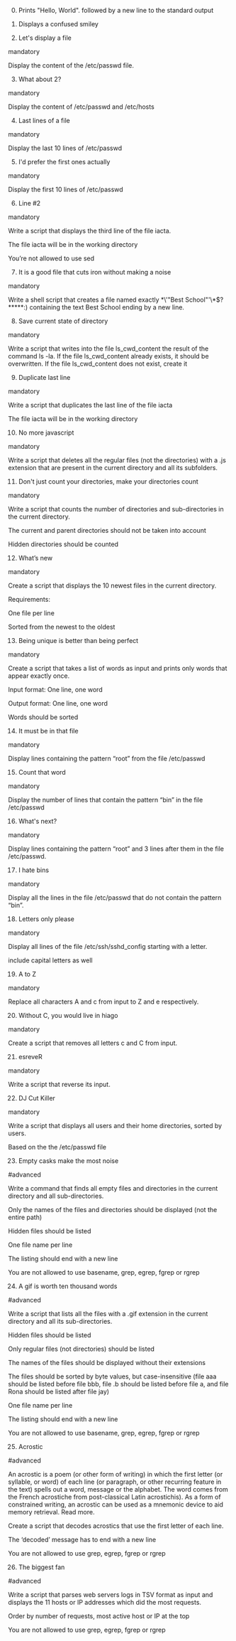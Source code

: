 0. Prints "Hello, World". followed by a new line to the standard output
1. Displays a confused smiley

2. Let's display a file

mandatory

Display the content of the /etc/passwd file.

3. What about 2?

mandatory

Display the content of /etc/passwd and /etc/hosts

4. Last lines of a file

mandatory

Display the last 10 lines of /etc/passwd

5. I'd prefer the first ones actually

mandatory

Display the first 10 lines of /etc/passwd

6. Line #2

mandatory

Write a script that displays the third line of the file iacta.



The file iacta will be in the working directory



You’re not allowed to use sed

7. It is a good file that cuts iron without making a noise

mandatory

Write a shell script that creates a file named exactly \*\\'"Best School"\'\\*$\?\*\*\*\*\*:) containing the text Best School ending by a new line.

8. Save current state of directory

mandatory

Write a script that writes into the file ls_cwd_content the result of the command ls -la. If the file ls_cwd_content already exists, it should be overwritten. If the file ls_cwd_content does not exist, create it

9. Duplicate last line

mandatory

Write a script that duplicates the last line of the file iacta



The file iacta will be in the working directory

10. No more javascript

mandatory

Write a script that deletes all the regular files (not the directories) with a .js extension that are present in the current directory and all its subfolders.

11. Don't just count your directories, make your directories count

mandatory

Write a script that counts the number of directories and sub-directories in the current directory.



The current and parent directories should not be taken into account

Hidden directories should be counted

12. What’s new

mandatory

Create a script that displays the 10 newest files in the current directory.



Requirements:



One file per line

Sorted from the newest to the oldest

13. Being unique is better than being perfect

mandatory

Create a script that takes a list of words as input and prints only words that appear exactly once.



Input format: One line, one word

Output format: One line, one word

Words should be sorted

14. It must be in that file

mandatory

Display lines containing the pattern “root” from the file /etc/passwd

15. Count that word

mandatory

Display the number of lines that contain the pattern “bin” in the file /etc/passwd

16. What's next?

mandatory

Display lines containing the pattern “root” and 3 lines after them in the file /etc/passwd.

17. I hate bins

mandatory

Display all the lines in the file /etc/passwd that do not contain the pattern “bin”.

18. Letters only please

mandatory

Display all lines of the file /etc/ssh/sshd_config starting with a letter.



include capital letters as well

19. A to Z

mandatory

Replace all characters A and c from input to Z and e respectively.

20. Without C, you would live in hiago

mandatory

Create a script that removes all letters c and C from input.

21. esreveR

mandatory

Write a script that reverse its input.

22. DJ Cut Killer

mandatory

Write a script that displays all users and their home directories, sorted by users.



Based on the the /etc/passwd file



23. Empty casks make the most noise

#advanced

Write a command that finds all empty files and directories in the current directory and all sub-directories.



Only the names of the files and directories should be displayed (not the entire path)

Hidden files should be listed

One file name per line

The listing should end with a new line

You are not allowed to use basename, grep, egrep, fgrep or rgrep

24. A gif is worth ten thousand words

#advanced

Write a script that lists all the files with a .gif extension in the current directory and all its sub-directories.



Hidden files should be listed

Only regular files (not directories) should be listed

The names of the files should be displayed without their extensions

The files should be sorted by byte values, but case-insensitive (file aaa should be listed before file bbb, file .b should be listed before file a, and file Rona should be listed after file jay)

One file name per line

The listing should end with a new line

You are not allowed to use basename, grep, egrep, fgrep or rgrep

25. Acrostic

#advanced

An acrostic is a poem (or other form of writing) in which the first letter (or syllable, or word) of each line (or paragraph, or other recurring feature in the text) spells out a word, message or the alphabet. The word comes from the French acrostiche from post-classical Latin acrostichis). As a form of constrained writing, an acrostic can be used as a mnemonic device to aid memory retrieval. Read more.



Create a script that decodes acrostics that use the first letter of each line.



The ‘decoded’ message has to end with a new line

You are not allowed to use grep, egrep, fgrep or rgrep

26. The biggest fan

#advanced

Write a script that parses web servers logs in TSV format as input and displays the 11 hosts or IP addresses which did the most requests.



Order by number of requests, most active host or IP at the top

You are not allowed to use grep, egrep, fgrep or rgrep


